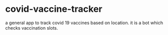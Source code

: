 # covid-vaccine-tracker
a general app to track covid 19 vaccines based on location.
it is a bot which checks vaccination slots.

